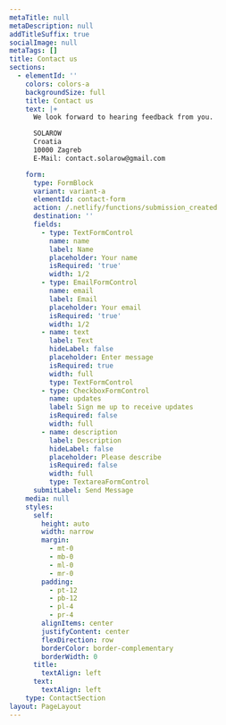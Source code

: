 ```yaml
---
metaTitle: null
metaDescription: null
addTitleSuffix: true
socialImage: null
metaTags: []
title: Contact us
sections:
  - elementId: ''
    colors: colors-a
    backgroundSize: full
    title: Contact us
    text: |+
      We look forward to hearing feedback from you.

      SOLAROW
      Croatia
      10000 Zagreb
      E-Mail: contact.solarow@gmail.com

    form:
      type: FormBlock
      variant: variant-a
      elementId: contact-form
      action: /.netlify/functions/submission_created
      destination: ''
      fields:
        - type: TextFormControl
          name: name
          label: Name
          placeholder: Your name
          isRequired: 'true'
          width: 1/2
        - type: EmailFormControl
          name: email
          label: Email
          placeholder: Your email
          isRequired: 'true'
          width: 1/2
        - name: text
          label: Text
          hideLabel: false
          placeholder: Enter message
          isRequired: true
          width: full
          type: TextFormControl
        - type: CheckboxFormControl
          name: updates
          label: Sign me up to receive updates
          isRequired: false
          width: full
        - name: description
          label: Description
          hideLabel: false
          placeholder: Please describe
          isRequired: false
          width: full
          type: TextareaFormControl
      submitLabel: Send Message
    media: null
    styles:
      self:
        height: auto
        width: narrow
        margin:
          - mt-0
          - mb-0
          - ml-0
          - mr-0
        padding:
          - pt-12
          - pb-12
          - pl-4
          - pr-4
        alignItems: center
        justifyContent: center
        flexDirection: row
        borderColor: border-complementary
        borderWidth: 0
      title:
        textAlign: left
      text:
        textAlign: left
    type: ContactSection
layout: PageLayout
---
```

